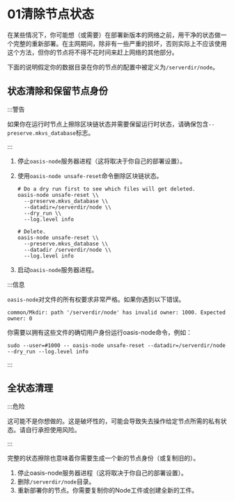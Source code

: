 # 01清除节点状态

在某些情况下，你可能想（或需要）在部署新版本的网络之前，用干净的状态做一个完整的重新部署。在主网期间，除非有一些严重的损坏，否则实际上不应该使用这个方法，但你的节点将不得不花时间来赶上网络的其他部分。

下面的说明假定你的数据目录在你的节点的配置中被定义为`/serverdir/node`。

## 状态清除和保留节点身份

:::警告

如果你在运行时节点上擦除区块链状态并需要保留运行时状态，请确保包含`--preserve.mkvs_database`标志。

:::

1. 停止`oasis-node`服务器进程（这将取决于你自己的部署设置）。
2. 使用`oasis-node unsafe-reset`命令删除区块链状态。
    
    ```
    # Do a dry run first to see which files will get deleted.
    oasis-node unsafe-reset \\
      --preserve.mkvs_database \\
      --datadir=/serverdir/node \\
      --dry_run \\
      --log.level info
    
    # Delete.
    oasis-node unsafe-reset \\
      --preserve.mkvs_database \\
      --datadir /serverdir/node \\
      --log.level info
    
    ```
    
3. 启动`oasis-node`服务器进程。

:::信息

`oasis-node`对文件的所有权要求非常严格。如果你遇到以下错误。

```
common/Mkdir: path '/serverdir/node' has invalid owner: 1000. Expected owner: 0

```

你需要以拥有这些文件的确切用户身份运行oasis-node命令，例如：

```
sudo --user=#1000 -- oasis-node unsafe-reset --datadir=/serverdir/node --dry_run --log.level info

```

:::

## 全状态清理

:::危险

这可能不是你想做的。这是破坏性的，可能会导致失去操作给定节点所需的私有状态。请自行承担使用风险。

:::

完整的状态擦除也意味着你需要生成一个新的节点身份（或复制旧的）。

1. 停止oasis-node服务器进程（这将取决于你自己的部署设置）。
2. 删除`/serverdir/node`目录。
3. 重新部署你的节点。你需要复制你的Node工件或创建全新的工件。